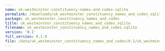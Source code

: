 ```yaml
---
name: uk-westminster-constituency-names-and-codes-sqlite
permalink: /downloads/uk_westminster_constituency_names_and_codes_sqlite/0_1
package: uk_westminster_constituency_names_and_codes
title: uk_westminster_constituency_names_and_codes_sqlite
filename: uk_westminster_constituency_names_and_codes.sqlite
version: '0.1'
full_version: 0.1.0
file: /data/uk_westminster_constituency_names_and_codes/0.1/uk_westminster_constituency_names_and_codes.sqlite
---
```

